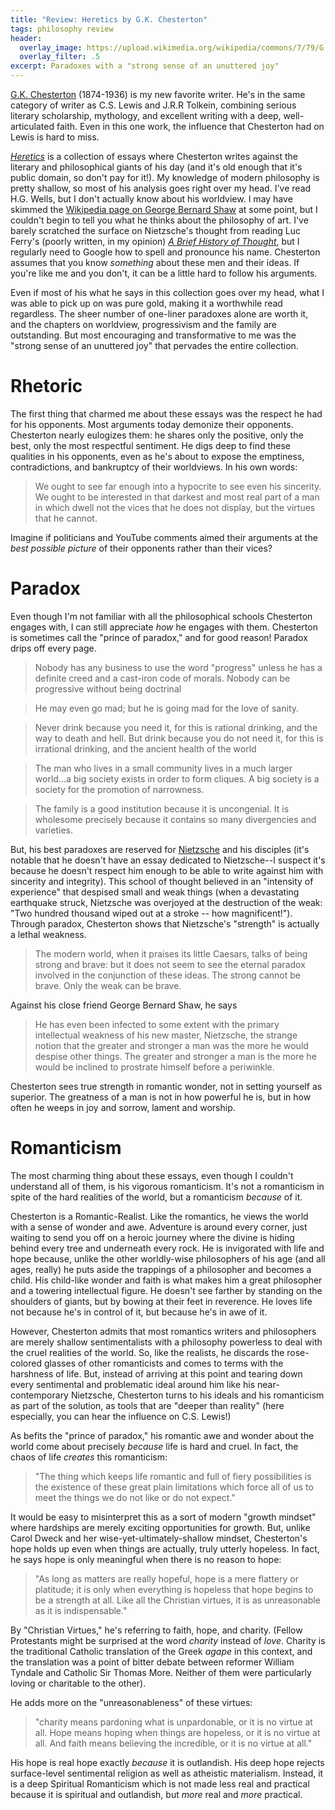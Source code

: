```yaml
---
title: "Review: Heretics by G.K. Chesterton"
tags: philosophy review
header:
  overlay_image: https://upload.wikimedia.org/wikipedia/commons/7/79/G._K._Chesterton_at_work.jpg
  overlay_filter: .5
excerpt: Paradoxes with a "strong sense of an unuttered joy"
---
```


[G.K. Chesterton](https://en.wikipedia.org/wiki/G._K._Chesterton) (1874-1936) is my new favorite writer. 
He's in the same category of writer as C.S. Lewis and J.R.R Tolkein, combining serious literary scholarship, mythology, and excellent writing with a deep, well-articulated faith. Even in this one work, the influence that Chesterton had on Lewis is hard to miss. 

[_Heretics_](https://standardebooks.org/ebooks/g-k-chesterton/heretics) is a collection of essays where Chesterton writes against the literary and philosophical giants of his day (and it's old enough that it's public domain, so don't pay for it!). My knowledge of modern philosophy is pretty shallow, so most of his analysis goes right over my head. I've read H.G. Wells, but I don't actually know about his worldview. I may have skimmed the [Wikipedia page on George Bernard Shaw](https://en.wikipedia.org/wiki/George_Bernard_Shaw) at some point, but I couldn't begin to tell you what he thinks about the philosophy of art.  I've barely scratched the surface on Nietzsche's thought from reading Luc Ferry's (poorly written, in my opinion) [_A Brief History of Thought_](https://www.amazon.com/Brief-History-Thought-Philosophical-Learning/dp/0062074245/ref=sr_1_2?dchild=1&keywords=a+brief+history+of+thought&qid=1632691772&sr=8-2), but I regularly need to Google how to spell and pronounce his name. Chesterton assumes that you know _something_ about these men and their ideas. If you're like me and you don't, it can be a little hard to follow his arguments.

Even if most of his what he says in this collection goes over my head, what I was able to pick up on was pure gold, making it a worthwhile read regardless.
The sheer number of one-liner paradoxes alone are worth it, and the chapters on worldview, progressivism and the family are outstanding. But most encouraging and transformative to me was the "strong sense of an unuttered joy" that pervades the entire collection. 

# Rhetoric
The first thing that charmed me about these essays was the respect he had for his opponents. Most arguments today demonize their opponents. Chesterton nearly eulogizes them: he shares only the positive, only the best, only the most respectful sentiment. He digs deep to find these qualities in his opponents, even as he's about to expose the emptiness, contradictions, and bankruptcy of their worldviews. In his own words:

> We ought to see far enough into a hypocrite to see even his sincerity. We ought to be interested in that darkest and most real part of a man in which dwell not the vices that he does not display, but the virtues that he cannot.

Imagine if politicians and YouTube comments aimed their arguments at the _best possible picture_ of their opponents rather than their vices?

# Paradox

Even though I'm not familiar with all the philosophical schools Chesterton engages with, I can still appreciate _how_ he engages with them. Chesterton is sometimes call the "prince of paradox," and for good reason! Paradox drips off every page.

> Nobody has any business to use the word "progress" unless he has a definite creed and a cast-iron code of morals. Nobody can be progressive without being doctrinal

> He may even go mad; but he is going mad for the love of sanity.

> Never drink because you need it, for this is rational drinking, and the way to death and hell. But drink because you do not need it, for this is irrational drinking, and the ancient health of the world

> The man who lives in a small community lives in a much larger world...a big society exists in order to form cliques. A big society is a society for the promotion of narrowness.

> The family is a good institution because it is uncongenial. It is wholesome precisely because it contains so many divergencies and varieties.


But, his best paradoxes are reserved for [Nietzsche](https://en.wikipedia.org/wiki/Friedrich_Nietzsche) and his disciples (it's notable that he doesn't have an essay dedicated to Nietzsche--I suspect it's because he doesn't respect him enough to be able to write against him with sincerity and integrity). 
This school of thought believed in an "intensity of experience" that despised small and weak things (when a devastating earthquake struck, Nietzsche was overjoyed at the destruction of the weak: "Two hundred thousand wiped out at a stroke -- how magnificent!"). Through paradox, Chesterton shows that Nietzsche's "strength" is actually a lethal weakness.

> The modern world, when it praises its little Caesars, talks of being strong and brave: but it does not seem to see the eternal paradox involved in the conjunction of these ideas. The strong cannot be brave. Only the weak can be brave.

Against his close friend George Bernard Shaw, he says
> He has even been infected to some extent with the primary intellectual weakness of his new master, Nietzsche, the strange notion that the greater and stronger a man was the more he would despise other things. The greater and stronger a man is the more he would be inclined to prostrate himself before a periwinkle.

Chesterton sees true strength in romantic wonder, not in setting yourself as superior. The greatness of a man is not in how powerful he is, but in how often he weeps in joy and sorrow, lament and worship.

# Romanticism
The most charming thing about these essays, even though I couldn't understand all of them, is his vigorous romanticism. It's not a romanticism in spite of the hard realities of the world, but a romanticism _because_ of it.

Chesterton is a Romantic-Realist. Like the romantics, he views the world with a sense of wonder and awe. Adventure is around every corner, just waiting to send you off on a heroic journey where the divine is hiding behind every tree and underneath every rock. He is invigorated with life and hope because, unlike the other worldly-wise philosophers of his age (and all ages, really) he puts aside the trappings of a philosopher and becomes a child. His child-like wonder and faith is what makes him a great philosopher and a towering intellectual figure. He doesn't see farther by standing on the shoulders of giants, but by bowing at their feet in reverence. He loves life not because he's in control of it, but because he's in awe of it.

However, Chesterton admits that most romantics writers and philosophers are merely shallow sentimentalists with a philosophy powerless to deal with the cruel realities of the world. So, like the realists, he discards the rose-colored glasses of other romanticists and comes to terms with the harshness of life. But, instead of arriving at this point and tearing down every sentimental and problematic ideal around him like his near-contemporary Nietzsche, Chesterton turns to his ideals and his romanticism as part of the solution, as tools that are "deeper than reality" (here especially, you can hear the influence on C.S. Lewis!)

As befits the "prince of paradox," his romantic awe and wonder about the world come about precisely _because_ life is hard and cruel. In fact, the chaos of life _creates_ this romanticism: 
> "The thing which keeps life romantic and full of fiery possibilities is the existence of these great plain limitations which force all of us to meet the things we do not like or do not expect."

It would be easy to misinterpret this as a sort of modern "growth mindset" where hardships are merely exciting opportunities for growth. But, unlike Carol Dweck and her wise-yet-ultimately-shallow mindset, Chesterton's hope holds up even when things are actually, truly utterly hopeless. In fact, he says hope is only meaningful when there is no reason to hope:

> "As long as matters are really hopeful, hope is a mere flattery or platitude; it is only when everything is hopeless that hope begins to be a strength at all. Like all the Christian virtues, it is as unreasonable as it is indispensable."

By "Christian Virtues," he's referring to faith, hope, and charity. (Fellow Protestants might be surprised at the word _charity_ instead of _love_. Charity is the traditional Catholic translation of the Greek _agape_ in this context, and the translation was a point of bitter debate between reformer William Tyndale and Catholic Sir Thomas More. Neither of them were particularly loving or charitable to the other).

He adds more on the "unreasonableness" of these virtues:
> "charity means pardoning what is unpardonable, or it is no virtue at all. Hope means hoping when things are hopeless, or it is no virtue at all. And faith means believing the incredible, or it is no virtue at all." 

His hope is real hope exactly _because_ it is outlandish. His deep hope rejects surface-level sentimental religion as well as atheistic materialism. Instead, it is a deep Spiritual Romanticism which is not made less real and practical because it is spiritual and outlandish, but _more_ real and _more_ practical.

